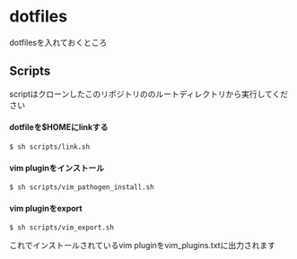 # dotfiles
dotfilesを入れておくところ

## Scripts
scriptはクローンしたこのリポジトリののルートディレクトリから実行してください

#### dotfileを$HOMEにlinkする
```
$ sh scripts/link.sh
```

#### vim pluginをインストール
```
$ sh scripts/vim_pathogen_install.sh
```

#### vim pluginをexport
```
$ sh scripts/vim_export.sh
```
これでインストールされているvim pluginをvim_plugins.txtに出力されます
